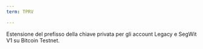 ```yaml
---
term: TPRV

---
```

Estensione del prefisso della chiave privata per gli account Legacy e SegWit V1 su Bitcoin Testnet.